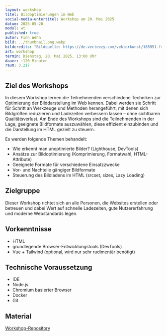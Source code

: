 ```yaml
---
layout: workshop
titel: Bildoptimierungen im Web
social-media-untertitel: Workshop am 20. Mai 2025
datum: 2025-05-20
modul: wt
published: true
autor: Finn Wehn
bild: ../thumbnail.png.webp
bildcredits: "Bildquelle: https://de.vecteezy.com/vektorkunst/165951-freie-lineare-elektronik-und-digitale-gerate"
art: workshop
termin: Dienstag, 20. Mai 2025, 13:00 Uhr
dauer: ~120 Minuten
raum: 3.217
---
```


## Ziel des Workshops

In diesem Workshop lernen die Teilnehmenden verschiedene Techniken zur Optimierung der Bilddarstellung im Web kennen.
Dabei werden sie Schritt für Schritt an Werkzeuge und Methoden herangeführt, mit denen sich Bildgrößen reduzieren und
Ladezeiten verbessern lassen – ohne sichtbaren Qualitätsverlust.
Am Ende des Workshops sind die Teilnehmenden in der Lage, geeignete Bildformate auszuwählen, diese effizient einzubinden
und die Darstellung im HTML gezielt zu steuern.

Es werden folgende Themen behandelt:

* Wie erkennt man unoptimierte Bilder? (Lighthouse, DevTools)
* Ansätze zur Bildoptimierung (Komprimierung, Formatwahl, HTML-Attribute)
* Geeignete Formate für verschiedene Einsatzzwecke
* Vor- und Nachteile gängiger Bildformate
* Steuerung des Bildladens im HTML (srcset, sizes, Lazy Loading)

## Zielgruppe

Dieser Workshop richtet sich an alle Personen, die Websites erstellen oder betreuen und dabei Wert auf schnelle
Ladezeiten, gute Nutzererfahrung und moderne Webstandards legen.

## Vorkenntnisse

* HTML
* grundlegende Browser-Entwicklungstools (DevTools)
* Vue + Tailwind (optional, wird nur sehr rudimentär benötigt)

## Technische Voraussetzung

* IDE
* Node.js
* Chromium basierter Browser
* Docker
* Git

## Material

[Workshop-Repository](https://github.com/fwehn/wt-workshop-bildoptimierungen-im-web)
